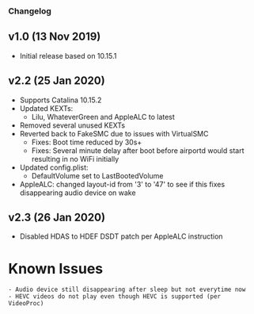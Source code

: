### Changelog
## v1.0 (13 Nov 2019)
  - Initial release based on 10.15.1

## v2.2 (25 Jan 2020)
  - Supports Catalina 10.15.2
  - Updated KEXTs:
    - Lilu, WhateverGreen and AppleALC to latest
  - Removed several unused KEXTs
  - Reverted back to FakeSMC due to issues with VirtualSMC
    - Fixes: Boot time reduced by 30s+
    - Fixes: Several minute delay after boot before airportd would start resulting in no WiFi initially
  - Updated config.plist:
    - DefaultVolume set to LastBootedVolume
  - AppleALC: changed layout-id from '3' to '47' to see if this fixes disappearing audio device on wake

## v2.3 (26 Jan 2020)
  - Disabled HDAS to HDEF DSDT patch per AppleALC instruction

  # Known Issues
    - Audio device still disappearing after sleep but not everytime now
    - HEVC videos do not play even though HEVC is supported (per VideoProc)
